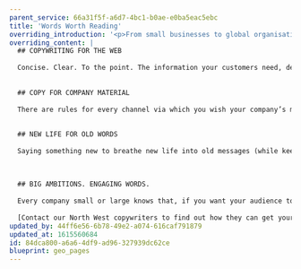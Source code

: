```yaml
---
parent_service: 66a31f5f-a6d7-4bc1-b0ae-e0ba5eac5ebc
title: 'Words Worth Reading'
overriding_introduction: '<p>From small businesses to global organisations, they are all looking to get their message across to a wider audience. Whatever medium you choose to do that, from posters to emails or web and social media to brochures, we can help. Whether you have a story to tell or just a short 3-word message, it all needs to be concise and delivered with clarity. Think!Creative&rsquo;s North West copywriting team ensure that every word is worth reading.</p>'
overriding_content: |
  ## COPYWRITING FOR THE WEB
  
  Concise. Clear. To the point. The information your customers need, delivered simply. Like this.
  
  
  ## COPY FOR COMPANY MATERIAL
  
  There are rules for every channel via which you wish your company’s message to be displayed. If it’s a poster headline you’ll need no more than 14 words. For Twitter, it’s just 140 characters. Web content only needs a few words and so SEO needs to say a lot in bitesize chunks. Find out how our North West copywriters to they can get your messaging working for you.
  
  
  ## NEW LIFE FOR OLD WORDS
  
  Saying something new to breathe new life into old messages (while keeping to brand guidelines) isn’t easy. These are the challenges our North West copywriters love. They are always looking to say something new while keeping a company message on brand and focused on the goal.
  
  
  
  ## BIG AMBITIONS. ENGAGING WORDS.
  
  Every company small or large knows that, if you want your audience to read your content, it needs to make its mark. Whether it’s a grand idea or a complex instruction it needs to be easily digested by its intended reader.
  
  [Contact our North West copywriters to find out how they can get your messaging working for you.](/contact)
updated_by: 44ff6e56-6b78-49e2-a074-616caf791879
updated_at: 1615560684
id: 84dca800-a6a6-4df9-ad96-327939dc62ce
blueprint: geo_pages
---
```

